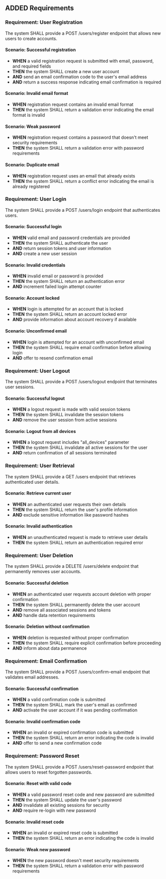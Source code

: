 ## ADDED Requirements

### Requirement: User Registration
The system SHALL provide a POST /users/register endpoint that allows new users to create accounts.

#### Scenario: Successful registration
- **WHEN** a valid registration request is submitted with email, password, and required fields
- **THEN** the system SHALL create a new user account
- **AND** send an email confirmation code to the user's email address
- **AND** return a success response indicating email confirmation is required

#### Scenario: Invalid email format
- **WHEN** registration request contains an invalid email format
- **THEN** the system SHALL return a validation error indicating the email format is invalid

#### Scenario: Weak password
- **WHEN** registration request contains a password that doesn't meet security requirements
- **THEN** the system SHALL return a validation error with password requirements

#### Scenario: Duplicate email
- **WHEN** registration request uses an email that already exists
- **THEN** the system SHALL return a conflict error indicating the email is already registered

### Requirement: User Login
The system SHALL provide a POST /users/login endpoint that authenticates users.

#### Scenario: Successful login
- **WHEN** valid email and password credentials are provided
- **THEN** the system SHALL authenticate the user
- **AND** return session tokens and user information
- **AND** create a new user session

#### Scenario: Invalid credentials
- **WHEN** invalid email or password is provided
- **THEN** the system SHALL return an authentication error
- **AND** increment failed login attempt counter

#### Scenario: Account locked
- **WHEN** login is attempted for an account that is locked
- **THEN** the system SHALL return an account locked error
- **AND** provide information about account recovery if available

#### Scenario: Unconfirmed email
- **WHEN** login is attempted for an account with unconfirmed email
- **THEN** the system SHALL require email confirmation before allowing login
- **AND** offer to resend confirmation email

### Requirement: User Logout
The system SHALL provide a POST /users/logout endpoint that terminates user sessions.

#### Scenario: Successful logout
- **WHEN** a logout request is made with valid session tokens
- **THEN** the system SHALL invalidate the session tokens
- **AND** remove the user session from active sessions

#### Scenario: Logout from all devices
- **WHEN** a logout request includes "all_devices" parameter
- **THEN** the system SHALL invalidate all active sessions for the user
- **AND** return confirmation of all sessions terminated

### Requirement: User Retrieval
The system SHALL provide a GET /users endpoint that retrieves authenticated user details.

#### Scenario: Retrieve current user
- **WHEN** an authenticated user requests their own details
- **THEN** the system SHALL return the user's profile information
- **AND** exclude sensitive information like password hashes

#### Scenario: Invalid authentication
- **WHEN** an unauthenticated request is made to retrieve user details
- **THEN** the system SHALL return an authentication required error

### Requirement: User Deletion
The system SHALL provide a DELETE /users/delete endpoint that permanently removes user accounts.

#### Scenario: Successful deletion
- **WHEN** an authenticated user requests account deletion with proper confirmation
- **THEN** the system SHALL permanently delete the user account
- **AND** remove all associated sessions and tokens
- **AND** handle data retention requirements

#### Scenario: Deletion without confirmation
- **WHEN** deletion is requested without proper confirmation
- **THEN** the system SHALL require explicit confirmation before proceeding
- **AND** inform about data permanence

### Requirement: Email Confirmation
The system SHALL provide a POST /users/confirm-email endpoint that validates email addresses.

#### Scenario: Successful confirmation
- **WHEN** a valid confirmation code is submitted
- **THEN** the system SHALL mark the user's email as confirmed
- **AND** activate the user account if it was pending confirmation

#### Scenario: Invalid confirmation code
- **WHEN** an invalid or expired confirmation code is submitted
- **THEN** the system SHALL return an error indicating the code is invalid
- **AND** offer to send a new confirmation code

### Requirement: Password Reset
The system SHALL provide a POST /users/reset-password endpoint that allows users to reset forgotten passwords.

#### Scenario: Reset with valid code
- **WHEN** a valid password reset code and new password are submitted
- **THEN** the system SHALL update the user's password
- **AND** invalidate all existing sessions for security
- **AND** require re-login with new password

#### Scenario: Invalid reset code
- **WHEN** an invalid or expired reset code is submitted
- **THEN** the system SHALL return an error indicating the code is invalid

#### Scenario: Weak new password
- **WHEN** the new password doesn't meet security requirements
- **THEN** the system SHALL return a validation error with password requirements